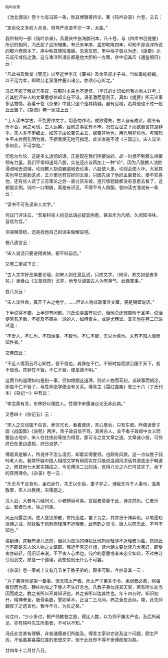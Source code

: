     钝吟杂录 

   《池北偶谈》卷十七有冯班一条，称其博雅善持论，著《钝吟杂录》六卷，又云：

   “定远论文多前人未发，但骂严沧浪不识一字，太妄。”

   我所有的一部《钝吟杂录》，系嘉庆中张海鹏刊本，凡十卷，与《四库书目提要》所记的相同，冯氏犹子武所辑集，有己未年序，盖即乾隆四年，可知不是渔洋所说的那六卷原本了。序中称其情性激越，忽喜忽怒，里中俗子皆以为迂，《提要》亦云诋斥或伤之激，这与渔洋所谓妄都是他大胆的一方面。序中记其斥《通鉴纲目》云：

   “凡此书及致堂《管见》以至近世李氏《藏书》及金圣叹才子书，当如毒蛇蚖蝎，以不见为幸，即欧公老泉渔仲叠山诸公，亦须小心听之。”

   冯氏不能了解卓吾圣叹，在那时本来也不足怪，（李氏的史识如何我亦尚未详考，）若其批评宋人的文章思想处却实在不错，语虽激而意则正，真如《提要》所云论事多达物情，我看十卷《杂录》中就只这个是其精髓，自有见地，若其他也不过一般云云罢了。《杂录》卷一家戒上云：

   “士人读书学古，不免要作文字，切忌勿作论。成败得失，古人自有成论，假令有所不合，阙之可也，古人远矣，目前之事犹有不审，况在百世之下而欲悬言其是非乎。宋人多不审细止，如苏子由论蜀先主云，据蜀非地也，用孔明非将也。考昭烈生平未尝用孔明为将，不据蜀便无地可措足，此论直是不读《三国志》。宋人议论多如此，不可学他。”

   切忌勿作论，这是多么透彻的话，正是现在我们所要说的，却一时想不到那么得要领有力量。我们平常知道骂八股，实在还应该再加上一种“论”，因为八股教人油腔滑调地去说理，论则教人胡说霸道地去论事，八股使人愚，论则会使人坏。大家其实也早已感到这点，王介甫也有较好的文章，只因先读了他的孟尝君论，便不欢喜他，还有些人读了三苏策论之后一直讨厌东坡，连尺牍题跋都没有意思去看了，这都是实例。钝吟一口喝破，真是有识见，不得不令人佩服。卷四读古浅说有一条云：

   “读书不可先读宋人文字。”

   何议门评注云，“吾辈科举人初见此语必疑其拘葸，甚且斥为凡陋，久阅知书味，自信为佳。”

   评语稍笼统，还是找他自己的话来做解说吧。

   卷八遗言云：

   “宋人说话只要说得爽快，都不料前后。”

   又卷二家戒下云：

   “古人文字好恶俱要论理，如宋人则任意乱说，只练文字，（何评，苏文如是者多矣。）谢叠山《文章规范》尤非，他专以诬毁古人为有英气，此极害事。”

   卷八又云：

   “宋人谈性命，真开千古之绝学，……但论人物谈政事言文章，便是隔壁说话。”

   下半说得不错，上半却有问题。冯氏论事虽有见识，但他总还想自附于圣学，说话便常有矛盾，不能及不固执一派的人，如傅青主，或是尤西堂。其实他在卷二已说过道：

   “不爱人，不仁也。不知世事，不智也。不仁不智，无以为儒也。未有不知人情而知性者。”

   又卷四云：

   “不近人情而云尽心知性，吾不信也，其罪在不仁。不知时势而欲治国平天下，吾不信也，其罪在不智。不仁不智，便是德不明。”

   这两节的道理如何是别一事，但如根据这道理，则论人物而苛刻，谈政事而胡涂，即是不仁不智了，与性命绝学便没有关系。傅青主《霜红龛集》卷三十六（丁氏刊本）《杂记一》中有云：

   “李念斋有言，东林好以理胜人。性理中宋儒诸议论无非此病。”

   又卷四十《杂记五》云：

   “宋人之文动辄千百言，萝莎冗长，看着便厌，灵心慧舌，只有东坡。昨偶读曾子固《战国策》《说苑》两序，责子政自信不笃，真笑杀人，全不看子政叙中文义而要自占地步，宋人往往挟此等技为得意，那可与之言文章之道。文章诚小技，可怜终日在里边盘桓，终日说梦。”

   傅君真是解人，所说并不怎么凌厉，却着实得要领，也颇有风致，这一点似胜于钝吟老人也。我常怀疑中国人相信文学有用而实在只能说滥调风凉话其源盖出于韩退之，而其他七大家实辅成之，今见傅冯二公的话，觉得八分之六已可证实了，余下的容再理会。《杂录》卷一云：

   “乐无与于衣食也，金石丝竹，先王以化俗，墨子非之。诗赋无与于人事也，温柔敦厚，圣人以教民，宋儒恶之。

   汉人云，大者与六经同义，小者辨丽可喜。言赋者莫善于此，诗亦然也。仁者乐山，智者乐水，咏之何害。

   风云月露之词，使人意思萧散，寄托高胜，君子为之，其亦贤于博弈也。以笔墨劝淫诗之戒，然犹胜于风刺而轻薄不近理者，此有韵之谤书，唐人以前无此，不可不知也。”

   讲到诗，这我有点儿茫然，但以为放荡的诗犹比风刺而轻薄不近理者为胜，然则此岂不即是宋人论人物之文章耶。我近年常这样想，读六朝文要比读八大家好，即受害亦较轻，用旧话来说，不至害人心术也。钝吟的意思或者未必全如此，不过由诗引用到文，原是一个道理，我想也别无什么不可罢。

   《杂录》卷一家戒上又有几节关于教子弟的，颇多可取，今抄录其一云：

   “为子弟择师是第一要事，慎无取太严者。师太严子弟多不令，柔弱者必愚，刚强者怼而为恶，鞭扑叱咄之下使人不生好念也。凡教子弟勿违其天资，若有所长处当因而成之。教之者所以开其知识也，养之者所以达其性也。年十四五时，知识初开，精神未全，筋骨柔脆，譬如草木，正当二三月间，养之全在此际。噫，此先师魏叔子之遗言也，我今不肖，为负之矣。”

   何注曰，“少小多过，赖严师教督之恩，得比人数，以为师不嫌太严也，及后所闻见，亦有钝吟先生所患者，不可以不知。”

   冯氏此言甚有理解，非普通儒者们所能及。傅青主家训亦说及这个问题，颇主严厉，不佞虽甚喜霜红龛的思想文字，但于此处却不得不舍傅而取冯矣。

   廿四年十二月廿八日。

